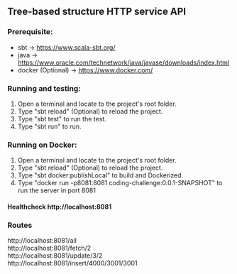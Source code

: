 ## Tree-based structure HTTP service API 

### Prerequisite:
 * sbt -> https://www.scala-sbt.org/ <enter>
 * java -> https://www.oracle.com/technetwork/java/javase/downloads/index.html
 * docker (Optional) -> https://www.docker.com/

### Running and testing:
 1. Open a terminal and locate to the project's root folder.
 2. Type "sbt reload" (Optional) to reload the project.
 3. Type "sbt test" to run the test.
 4. Type "sbt run" to run.

 ### Running on Docker:
 1. Open a terminal and locate to the project's root folder.
 2. Type "sbt reload" (Optional) to reload the project.
 3. Type "sbt docker:publishLocal" to build and Dockerized.
 4. Type "docker run -p8081:8081 coding-challenge:0.0.1-SNAPSHOT" to run the server in port 8081
 
#### Healthcheck http://localhost:8081

### Routes
http://localhost:8081/all <br/> 
http://localhost:8081/fetch/2 <br/> 
http://localhost:8081/update/3/2 <br/> 
http://localhost:8081/insert/4000/3001/3001 <br/> 
